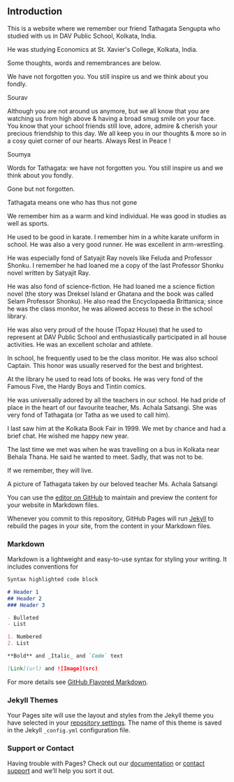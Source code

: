 ## Introduction


This is a website where we remember our friend Tathagata Sengupta who studied with us in DAV Public School, Kolkata, India.

He was studying Economics at St. Xavier's College, Kolkata, India.

Some thoughts, words and remembrances are below.

We have not forgotten you. You still inspire us and we think about you fondly.




Sourav

Although you are not around us anymore, but we all know that you are watching us from high above & having a broad smug smile on your face. You know that your school friends still love, adore, admire & cherish your precious friendship to this day.  We all keep you in our thoughts & more so in a cosy quiet corner of our hearts. Always Rest in Peace !



Soumya

Words for Tathagata: we have not forgotten you. You still inspire us and we think about you fondly.

Gone but not forgotten.

Tathagata means one who has thus not gone

We remember him as a warm and kind individual. He was good in studies as well as sports.

He used to be good in karate. I remember him in a white karate uniform in school. He was also a very good runner. He was excellent in arm-wrestling.

He was especially fond of Satyajit Ray novels like Feluda and Professor Shonku. I remember he had loaned me a copy of the last Professor Shonku novel written by Satyajit Ray.

He was also fond of science-fiction. He had loaned me a science fiction novel (the story was Dreksel Island er Ghatana and the book was called Selam Professor Shonku). He also read the Encyclopaedia Brittanica; since he was the class monitor, he was allowed access to these in the school library.

He was also very proud of the house (Topaz House) that he used to represent at DAV Public School and enthusiastically participated in all house activities. He was an excellent scholar and athlete.

In school, he frequently used to be the class monitor. He was also school Captain. This honor was usually reserved for the best and brightest.

At the library he used to read lots of books. He was very fond of the Famous Five, the Hardy Boys and Tintin comics.

He was universally adored by all the teachers in our school. He had pride of place in the heart of our favourite teacher, Ms. Achala Satsangi. She was very fond of Tathagata (or Tatha as we used to call him).

I last saw him at the Kolkata Book Fair in 1999. We met by chance and had a brief chat. He wished me happy new year.

The last time we met was when he was travelling on a bus in Kolkata near Behala Thana. He said he wanted to meet. Sadly, that was not to be.


If we remember, they will live.



A picture of Tathagata taken by our beloved teacher Ms. Achala Satsangi





You can use the [editor on GitHub](https://github.com/neelsoumya/tathagata_sengupta_memorial/edit/gh-pages/index.md) to maintain and preview the content for your website in Markdown files.

Whenever you commit to this repository, GitHub Pages will run [Jekyll](https://jekyllrb.com/) to rebuild the pages in your site, from the content in your Markdown files.

### Markdown

Markdown is a lightweight and easy-to-use syntax for styling your writing. It includes conventions for

```markdown
Syntax highlighted code block

# Header 1
## Header 2
### Header 3

- Bulleted
- List

1. Numbered
2. List

**Bold** and _Italic_ and `Code` text

[Link](url) and ![Image](src)
```

For more details see [GitHub Flavored Markdown](https://guides.github.com/features/mastering-markdown/).

### Jekyll Themes

Your Pages site will use the layout and styles from the Jekyll theme you have selected in your [repository settings](https://github.com/neelsoumya/tathagata_sengupta_memorial/settings/pages). The name of this theme is saved in the Jekyll `_config.yml` configuration file.

### Support or Contact

Having trouble with Pages? Check out our [documentation](https://docs.github.com/categories/github-pages-basics/) or [contact support](https://support.github.com/contact) and we’ll help you sort it out.
